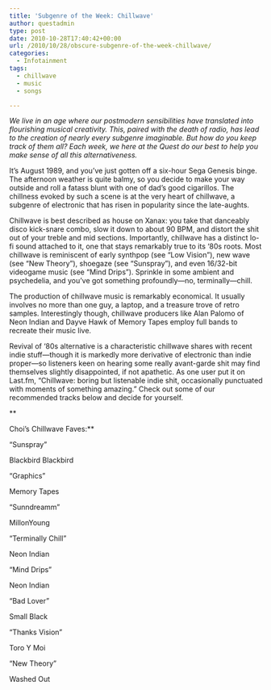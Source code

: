 ```yaml
---
title: 'Subgenre of the Week: Chillwave'
author: questadmin
type: post
date: 2010-10-28T17:40:42+00:00
url: /2010/10/28/obscure-subgenre-of-the-week-chillwave/
categories:
  - Infotainment
tags:
  - chillwave
  - music
  - songs

---
```

_We live in an age where our postmodern sensibilities have translated into flourishing musical creativity. This, paired with the death of radio, has lead to the creation of nearly every subgenre imaginable. But how do you keep track of them all? Each week, we here at the Quest do our best to help you make sense of all this alternativeness._

It’s August 1989, and you’ve just gotten off a six-hour Sega Genesis binge. The afternoon weather is quite balmy, so you decide to make your way outside and roll a fatass blunt with one of dad’s good cigarillos. The chillness evoked by such a scene is at the very heart of chillwave, a subgenre of electronic that has risen in popularity since the late-aughts.

Chillwave is best described as house on Xanax: you take that danceably disco kick-snare combo, slow it down to about 90 BPM, and distort the shit out of your treble and mid sections. Importantly, chillwave has a distinct lo-fi sound attached to it, one that stays remarkably true to its ‘80s roots. Most chillwave is reminiscent of early synthpop (see “Low Vision”), new wave (see “New Theory”), shoegaze (see “Sunspray”), and even 16/32-bit videogame music (see “Mind Drips”). Sprinkle in some ambient and psychedelia, and you’ve got something profoundly—no, terminally—chill.

The production of chillwave music is remarkably economical. It usually involves no more than one guy, a laptop, and a treasure trove of retro samples. Interestingly though, chillwave producers like Alan Palomo of Neon Indian and Dayve Hawk of Memory Tapes employ full bands to recreate their music live. 

Revival of ‘80s alternative is a characteristic chillwave shares with recent indie stuff—though it is markedly more derivative of electronic than indie proper—so listeners keen on hearing some really avant-garde shit may find themselves slightly disappointed, if not apathetic. As one user put it on Last.fm, “Chillwave: boring but listenable indie shit, occasionally punctuated with moments of something amazing.” Check out some of our recommended tracks below and decide for yourself.
  
**
  
Choi’s Chillwave Faves:**

“Sunspray”
  
Blackbird Blackbird

“Graphics”
  
Memory Tapes

“Sunndreamm”
  
MillonYoung 

“Terminally Chill”
  
Neon Indian

“Mind Drips”
  
Neon Indian

“Bad Lover”
  
Small Black

“Thanks Vision”
  
Toro Y Moi

“New Theory”
  
Washed Out